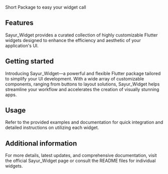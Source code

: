 Short Package to easy your widget call

## Features

Sayur_Widget provides a curated collection of highly customizable Flutter widgets designed to enhance the efficiency and aesthetic of your application's UI.

## Getting started

Introducing Sayur_Widget—a powerful and flexible Flutter package tailored to simplify your UI development. With a wide array of customizable components, ranging from buttons to layout solutions, Sayur_Widget helps streamline your workflow and accelerates the creation of visually stunning apps.

## Usage

Refer to the provided examples and documentation for quick integration and detailed instructions on utilizing each widget.

## Additional information

For more details, latest updates, and comprehensive documentation, visit the official Sayur_Widget page or consult the README files for individual widgets.
